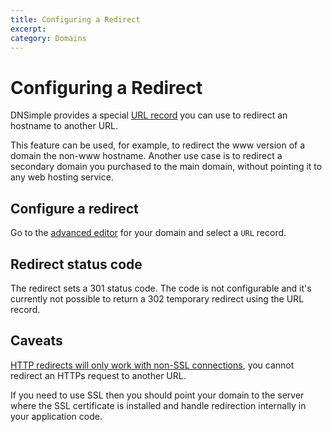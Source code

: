 ```yaml
---
title: Configuring a Redirect
excerpt: 
category: Domains
---
```


# Configuring a Redirect

DNSimple provides a special [URL record](/articles/url-record) you can use to redirect an hostname to another URL.

This feature can be used, for example, to redirect the www version of a domain the non-www hostname. Another use case is to redirect a secondary domain you purchased to the main domain, without pointing it to any web hosting service.

## Configure a redirect

Go to the [advanced editor](/articles/advanced-editor) for your domain and select a `URL` record.

## Redirect status code

The redirect sets a 301 status code. The code is not configurable and it's currently not possible to return a 302 temporary redirect using the URL record.

## Caveats

[HTTP redirects will only work with non-SSL connections](/articles/url-redirect-ssl), you cannot redirect an HTTPs request to another URL.

If you need to use SSL then you should point your domain to the server where the SSL certificate is installed and handle redirection internally in your application code.

